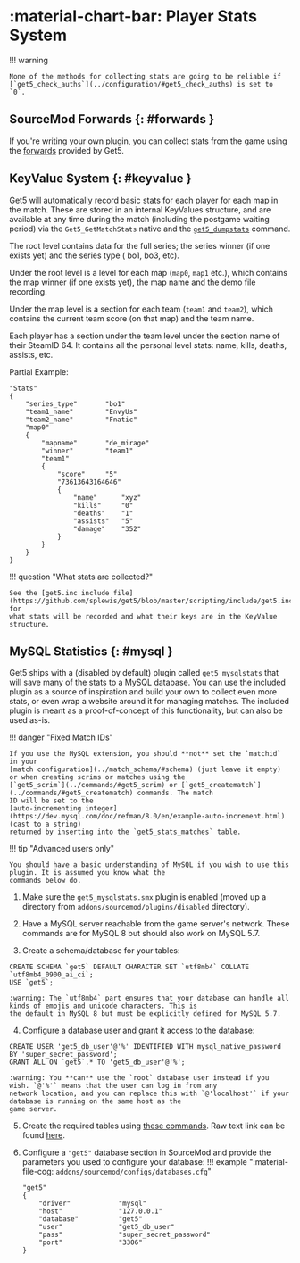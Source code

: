 # :material-chart-bar: Player Stats System

!!! warning

    None of the methods for collecting stats are going to be reliable if
    [`get5_check_auths`](../configuration/#get5_check_auths) is set to `0`.

## SourceMod Forwards {: #forwards }

If you're writing your own plugin, you can collect stats from the game using the
[forwards](./events_and_forwards.md) provided by Get5.

## KeyValue System {: #keyvalue }

Get5 will automatically record basic stats for each player for each map in the match. These are stored in an internal
KeyValues structure, and are available at any time during the match (including the postgame waiting period) via the
`Get5_GetMatchStats` native and the [`get5_dumpstats`](../commands/#get5_dumpstats) command.

The root level contains data for the full series; the series winner (if one exists yet) and the series type (
bo1, bo3, etc).

Under the root level is a level for each map (`map0`, `map1` etc.), which contains the map winner (if one exists yet),
the map name and the demo file recording.

Under the map level is a section for each team (`team1` and `team2`), which contains the current team score (on
that map) and the team name.

Each player has a section under the team level under the section name of their SteamID 64. It contains all the personal
level stats: name, kills, deaths, assists, etc.

Partial Example:

```
"Stats"
{
	"series_type"       "bo1"
	"team1_name"        "EnvyUs"
	"team2_name"        "Fnatic"
	"map0"
	{
		"mapname"		"de_mirage"
		"winner"		"team1"
		"team1"
		{
			"score"		"5"
			"73613643164646"
			{
				"name"		"xyz"
				"kills"		"0"
				"deaths"    "1"
				"assists"	"5"
				"damage"	"352"
			}
		}
	}
}
```

!!! question "What stats are collected?"

    See the [get5.inc include file](https://github.com/splewis/get5/blob/master/scripting/include/get5.inc#L1769) for
    what stats will be recorded and what their keys are in the KeyValue structure.

## MySQL Statistics {: #mysql }

Get5 ships with a (disabled by default) plugin called `get5_mysqlstats` that will save many of the stats to a MySQL
database. You can use the included plugin as a source of inspiration and build your own to collect even more stats, or
even wrap a website around it for managing matches. The included plugin is meant as a proof-of-concept of this
functionality, but can also be used as-is.

!!! danger "Fixed Match IDs"

    If you use the MySQL extension, you should **not** set the `matchid` in your
    [match configuration](../match_schema/#schema) (just leave it empty) or when creating scrims or matches using the
    [`get5_scrim`](../commands/#get5_scrim) or [`get5_creatematch`](../commands/#get5_creatematch) commands. The match
    ID will be set to the
    [auto-incrementing integer](https://dev.mysql.com/doc/refman/8.0/en/example-auto-increment.html) (cast to a string)
    returned by inserting into the `get5_stats_matches` table.

!!! tip "Advanced users only"

    You should have a basic understanding of MySQL if you wish to use this plugin. It is assumed you know what the
    commands below do.

1. Make sure the `get5_mysqlstats.smx` plugin is enabled (moved up a directory from `addons/sourcemod/plugins/disabled`
   directory).

2. Have a MySQL server reachable from the game server's network. These commands are for MySQL 8 but should also work on
MySQL 5.7.

3. Create a schema/database for your tables:
```mysql
CREATE SCHEMA `get5` DEFAULT CHARACTER SET `utf8mb4` COLLATE `utf8mb4_0900_ai_ci`;
USE `get5`;
```
    :warning: The `utf8mb4` part ensures that your database can handle all kinds of emojis and unicode characters. This is
    the default in MySQL 8 but must be explicitly defined for MySQL 5.7.

4. Configure a database user and grant it access to the database:
```mysql
CREATE USER 'get5_db_user'@'%' IDENTIFIED WITH mysql_native_password BY 'super_secret_password';
GRANT ALL ON `get5`.* TO 'get5_db_user'@'%';
```
    :warning: You **can** use the `root` database user instead if you wish. `@'%'` means that the user can log in from any
    network location, and you can replace this with `@'localhost'` if your database is running on the same host as the
    game server.

5. Create the required tables using [these commands](https://github.com/splewis/get5/blob/master/misc/import_stats.sql).
Raw text link can be found [here](https://raw.githubusercontent.com/splewis/get5/master/misc/import_stats.sql).

6. Configure a `"get5"` database section in SourceMod and provide the parameters you used to configure your database:
!!! example ":material-file-cog: `addons/sourcemod/configs/databases.cfg`"

    ```
    "get5"
    {
        "driver"			"mysql"
        "host"				"127.0.0.1"
        "database"			"get5"
        "user"				"get5_db_user"
        "pass"				"super_secret_password"
        "port"			    "3306"
    }
    ```
